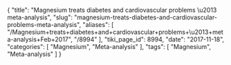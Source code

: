 {
    "title": "Magnesium treats diabetes and cardiovascular problems \u2013 meta-analysis",
    "slug": "magnesium-treats-diabetes-and-cardiovascular-problems-meta-analysis",
    "aliases": [
        "/Magnesium+treats+diabetes+and+cardiovascular+problems+\u2013+meta-analysis+Feb+2017",
        "/8994"
    ],
    "tiki_page_id": 8994,
    "date": "2017-11-18",
    "categories": [
        "Magnesium",
        "Meta-analysis"
    ],
    "tags": [
        "Magnesium",
        "Meta-analysis"
    ]
}